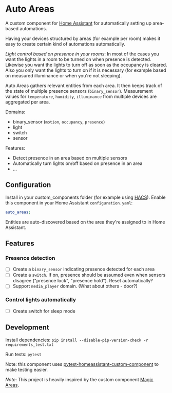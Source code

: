 # Auto Areas

A custom component for [Home Assistant](https://www.home-assistant.io) for automatically setting up area-based automations.

Having your devices structured by areas (for example per room) makes it easy to create certain kind of automations automatically.

_Light control based on presence in your rooms_:
In most of the cases you want the lights in a room to be turned on when presence is detected.
Likewise you want the lights to turn off as soon as the occupancy is cleared.
Also you only want the lights to turn on if it is necessary (for example based on measured illuminance or when you're not sleeping).

Auto Areas gathers relevant entities from each area. It then keeps track of the state of multiple presence sensors (`binary_sensor`). Measurement values for `temperature`, `humidity`, `illuminance` from multiple devices are aggregated per area.

Domains:

- binary_sensor (`motion`, `occupancy`, `presence`)
- light
- switch
- sensor

Features:

- Detect presence in an area based on multiple sensors
- Automatically turn lights on/off based on presence in an area
- ...

## Configuration

Install in your custom_components folder (for example using [HACS](https://hacs.xyz)). Enable this component in your Home Assistant `configuration.yaml`:

```yaml
auto_areas:
```

Entities are auto-discovered based on the area they're assigned to in Home Assistant.

## Features

### Presence detection

- [ ] Create a `binary_sensor` indicating presence detected for each area
- [ ] Create a `switch`. If on, presence should be assumed even when sensors disagree ("presence lock", "presence hold"). Reset automatically?
- [ ] Support `media_player` domain. (What about others - door?)

### Control lights automatically

- [ ] Create switch for sleep mode

## Development

Install dependencies:
`pip install --disable-pip-version-check -r requirements_test.txt`

Run tests:
`pytest`

Note: this component uses [pytest-homeassistant-custom-component](https://github.com/MatthewFlamm/pytest-homeassistant-custom-component) to make testing easier.

_Note_:
This project is heavily inspired by the custom component [Magic Areas](https://github.com/jseidl/hass-magic_areas).
